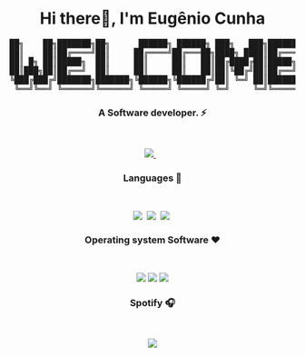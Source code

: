 <h1 align="center">Hi there👋, I'm Eugênio Cunha</h1>

<pre>
██╗    ██╗███████╗██╗      ██████╗ ██████╗ ███╗   ███╗███████╗
██║    ██║██╔════╝██║     ██╔════╝██╔═══██╗████╗ ████║██╔════╝
██║ █╗ ██║█████╗  ██║     ██║     ██║   ██║██╔████╔██║█████╗  
██║███╗██║██╔══╝  ██║     ██║     ██║   ██║██║╚██╔╝██║██╔══╝  
╚███╔███╔╝███████╗███████╗╚██████╗╚██████╔╝██║ ╚═╝ ██║███████╗
 ╚══╝╚══╝ ╚══════╝╚══════╝ ╚═════╝ ╚═════╝ ╚═╝     ╚═╝╚══════╝
</pre>

<h3 align="center">A Software developer. ⚡</h3>
<br>
<p align="center"> 
 <a href="https://www.linkedin.com/in/eugenio-cunha-68309315b/">
    <img src="https://img.shields.io/badge/linkedin-%230077B5.svg?&style=for-the-badge&logo=linkedin&logoColor=white" />
  </a>&nbsp;&nbsp;
</p>

<h3 align="center">Languages 🚀</h3>
<br>
<p align="center">
    <img  src="https://img.shields.io/badge/Kotlin-7f52ff?style=for-the-badge&logo=kotlin&logoColor=white">&nbsp;
    <img  src="https://img.shields.io/badge/Go-007F9f?style=for-the-badge&logo=go&logoColor=white">&nbsp;
    <img  src="https://img.shields.io/badge/JavaScript-fcba03?style=for-the-badge&logo=javaScript&logoColor=white">&nbsp;
</p>

<h3 align="center">Operating system Software ❤️</h3>
<br>
<p align="center">
<img  src="https://img.shields.io/badge/-LINUX-000000?logo=linux&logoColor=white&style=for-the-badge">
<img  src="https://img.shields.io/badge/-ANDROID-82d986?logo=android&logoColor=white&style=for-the-badge">
<img  src="https://img.shields.io/badge/-MacOS-5e9ef7?logo=apple&logoColor=white&style=for-the-badge">
</p>

<h3 align="center">Spotify 🎧</h3>
<br>
<p align="center">            
    <a href="https://github.com/kittinan/spotify-github-profile">
        <img align="center" src="https://spotify-github-profile.vercel.app/api/view?uid=genio.py&cover_image=true&theme=default&show_offline=false&bar_color=ff9300&bar_color_cover=false"/>
    </a>
</p>